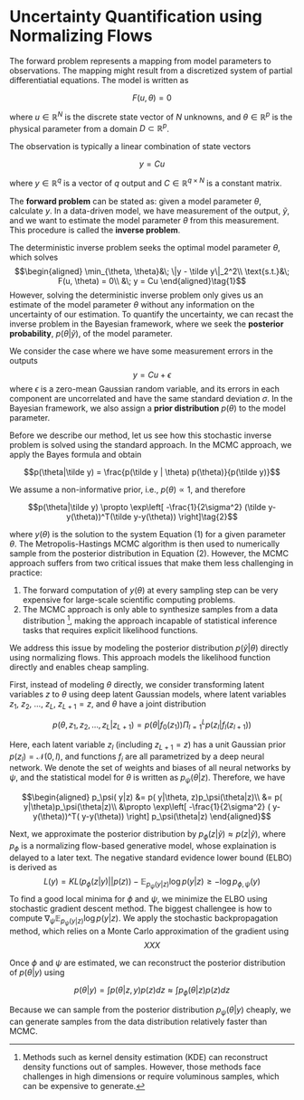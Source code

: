 # Uncertainty Quantification using Normalizing Flows

The forward problem represents a mapping from model parameters to observations. The mapping might result from a discretized system of partial differentiatial equations. The model is written as 

$$F(u, \theta) = 0$$ 

where $u\in \mathbb{R}^N$ is the discrete state vector of $N$ unknowns, and $\theta\in \mathbb{R}^p$  is the physical parameter from a domain $D\subset \mathbb{R}^p$. 

The observation is typically a linear combination of state vectors

$$y = Cu$$

where $y\in\mathbb{R}^q$ is a vector of $q$ output and $C\in \mathbb{R}^{q\times N}$ is a constant matrix.

The **forward problem** can be stated as: given a model parameter $\theta$, calculate $y$. In a data-driven model, we have measurement of the output, $\tilde y$, and we want to estimate the model parameter $\theta$ from this measurement. This procedure is called the **inverse problem**.

The deterministic inverse problem seeks the optimal model parameter $\theta$, which solves 
$$\begin{aligned}
\min_{\theta, \theta}&\; \|y - \tilde y\|_2^2\\
\text{s.t.}&\; F(u, \theta) = 0\\ 
&\; y = Cu
\end{aligned}\tag{1}$$
However, solving the deterministic inverse problem only gives us an estimate of the model parameter $\theta$ without any information on the uncertainty of our estimation. To quantify the uncertainty, we can recast the inverse problem in the Bayesian framework, where we seek the **posterior probability**, $p(\theta|\tilde y)$, of the model parameter.

We consider the case where we have some measurement errors in the outputs
$$y = Cu + \epsilon$$
where $\epsilon$ is a zero-mean Gaussian random variable, and its errors in each component are uncorrelated and have the same standard deviation $\sigma$. In the Bayesian framework, we also assign a **prior distribution** $p(\theta)$ to the model parameter. 

Before we describe our method, let us see how this stochastic inverse problem is solved using the standard approach. In the MCMC approach, we apply the Bayes formula and obtain 

$$p(\theta|\tilde y) = \frac{p(\tilde y | \theta) p(\theta)}{p(\tilde y)}$$

We assume a non-informative prior, i.e., $p(\theta)\propto 1$, and therefore

$$p(\theta|\tilde y) \propto \exp\left[ -\frac{1}{2\sigma^2} (\tilde y-y(\theta))^T(\tilde y-y(\theta)) \right]\tag{2}$$

where $y(\theta)$ is the solution to the system Equation (1) for a given parameter $\theta$. The Metropolis-Hastings MCMC algorithm is then used to numerically sample from the posterior distribution in Equation (2). However, the MCMC approach suffers from two critical issues that make them less challenging in practice:

1. The forward computation of $y(\theta)$ at every sampling step can be very expensive for large-scale scientific computing problems. 
2. The MCMC approach is only able to synthesize samples from a data distribution [^1], making the approach incapable of statistical inference tasks that requires explicit likelihood functions. 

[^1]: Methods such as kernel density estimation (KDE) can reconstruct density functions out of samples. However, those methods face challenges in high dimensions or require voluminous samples, which can be expensive to generate. 


We address this issue by modeling the posterior distribution $p(\tilde y|\theta)$ directly using normalizing flows. This approach models the likelihood function directly and enables cheap sampling. 

First, instead of modeling $\theta$ directly, we consider transforming latent variables $z$ to $\theta$ using deep latent Gaussian models, where latent variables $z_1$, $z_2$, $\ldots$, $z_L$, $z_{L+1} = z$, and $\theta$ have a joint distribution

$$p(\theta, z_1, z_2, \ldots, z_L| z_{L+1})  = p(\theta|f_0(z_1))\Pi_{l=1}^L p(z_l | f_l(z_{l+1}))$$

Here, each latent variable $z_l$ (including $z_{L+1}=z$) has a unit Gaussian prior $p(z_l) = \mathcal{N}(0, I)$, and functions $f_i$ are all parametrized by a deep neural network. We denote the set of weights and biases of all neural networks by $\psi$, and the statistical model for $\theta$ is written as $p_\psi(\theta|z)$. Therefore, we have

$$\begin{aligned}
p_\psi( y|z) &= p( y|\theta, z)p_\psi(\theta|z)\\ 
&= p( y|\theta)p_\psi(\theta|z)\\ 
&\propto  \exp\left[ -\frac{1}{2\sigma^2} ( y-y(\theta))^T( y-y(\theta)) \right] p_\psi(\theta|z)
\end{aligned}$$

Next, we approximate the posterior distribution by $p_\phi(z|\tilde y) \approx p(z|\tilde y)$, where $p_\phi$ is a normalizing flow-based generative model, whose explaination is delayed to a later text. The negative standard evidence lower bound (ELBO) is derived as 
$$L(y) = KL(p_\phi(z|y)|| p(z)) - \mathbb{E}_{p_\psi(y|z)} \log p(y|z) \geq -\log p_{\phi, \psi}(y)$$
To find a good local minima for $\phi$ and $\psi$, we minimize the ELBO using stochastic gradient descent method. The biggest challengee is how to compute $\nabla_\psi \mathbb{E}_{p_\psi(y|z)} \log p(y|z)$. We apply the stochastic backpropagation method, which relies on a Monte Carlo approximation of the gradient using 
$$XXX$$ 

Once $\phi$ and $\psi$ are estimated, we can reconstruct the posterior distribution of $p(\theta|y)$ using 

$$p(\theta|y) = \int p(\theta|z, y)p(z) dz \approx \int p_{\phi}(\theta|z) p(z) dz$$

Because we can sample from the posterior distribution $p_\psi(\theta|y)$ cheaply, we can generate samples from the data distribution relatively faster than MCMC. 


